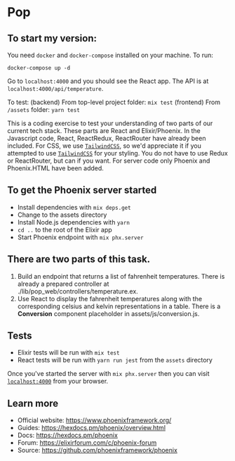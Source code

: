 # Pop

## To start my version:
You need `docker` and `docker-compose` installed on your machine. To run:

`docker-compose up -d`

Go to `localhost:4000` and you should see the React app. The API is at `localhost:4000/api/temperature`.

To test:
(backend) From top-level project folder: `mix test`
(frontend) From `/assets` folder: `yarn test`

This is a coding exercise to test your understanding of two parts of our current tech stack. These parts are React and Elixir/Phoenix. In the Javascript code, React, ReactRedux, ReactRouter have already been included. For CSS, we use [`TailwindCSS`](https://tailwindcss.com/), so we'd appreciate it if you attempted to use [`TailwindCSS`](https://tailwindcss.com/) for your styling. You do not have to use Redux or ReactRouter, but can if you want. For server code only Phoenix and Phoenix.HTML have been added.

## To get the Phoenix server started

- Install dependencies with `mix deps.get`
- Change to the assets directory
- Install Node.js dependencies with `yarn`
- `cd ..` to the root of the Elixir app
- Start Phoenix endpoint with `mix phx.server`

## There are two parts of this task.

1. Build an endpoint that returns a list of fahrenheit temperatures. There is already a prepared controller at ./lib/pop_web/controllers/temperature.ex.
2. Use React to display the fahrenheit temperatures along with the corresponding celsius and kelvin representations in a table. There is a **Conversion** component placeholder in assets/js/conversion.js.

## Tests

- Elixir tests will be run with `mix test`
- React tests will be run with `yarn run jest` from the `assets` directory

Once you've started the server with `mix phx.server` then you can visit [`localhost:4000`](http://localhost:4000) from your browser.

## Learn more

- Official website: https://www.phoenixframework.org/
- Guides: https://hexdocs.pm/phoenix/overview.html
- Docs: https://hexdocs.pm/phoenix
- Forum: https://elixirforum.com/c/phoenix-forum
- Source: https://github.com/phoenixframework/phoenix
